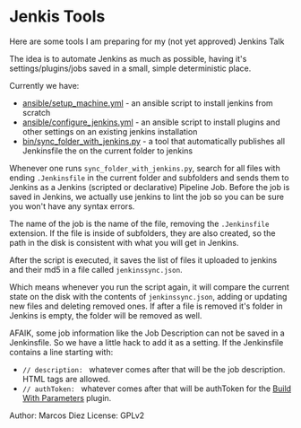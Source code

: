 Jenkis Tools
============

Here are some tools I am preparing for my (not yet approved) Jenkins Talk

The idea is to automate Jenkins as much as possible,
having it's settings/plugins/jobs saved in a small, simple deterministic place.

Currently we have:

- [ansible/setup_machine.yml](ansible/setup_machine.yml) - an ansible script to install jenkins from scratch
- [ansible/configure_jenkins.yml](ansible/configure_jenkins.yml) - an ansible script to install plugins and other settings on an existing jenkins installation
- [bin/sync_folder_with_jenkins.py](bin/sync_folder_with_jenkins.py) - a tool that automatically publishes all Jenkinsfile the on the current folder to jenkins

Whenever one runs `sync_folder_with_jenkins.py`, search for all files with ending `.Jenkinsfile` in the current folder and subfolders and sends them to Jenkins as a Jenkins (scripted or declarative) Pipeline Job. Before the job is saved in Jenkins, we actually use jenkins to lint the job so you can be sure you won't have any syntax errors.

The name of the job is the name of the file, removing the `.Jenkinsfile` extension.
If the file is inside of subfolders, they are also created, so the path in the disk is consistent with what you will get in Jenkins.

After the script is executed, it saves the list of files it uploaded to jenkins and their md5 in a file called `jenkinssync.json`.

Which means whenever you run the script again, it will compare the current state on the disk with the contents of `jenkinssync.json`, adding or updating new files and deleting removed ones. If after a file is removed it's folder in Jenkins is empty, the folder will be removed as well.

AFAIK, some job information like the Job Description can not be saved in a Jenkinsfile.
So we have a little hack to add it as a setting. If the Jenkinsfile contains a line starting with:

* `// description: ` whatever comes after that will be the job description. HTML tags are allowed.
* `// authToken: ` whatever comes after that will be authToken for the [Build With Parameters](https://wiki.jenkins-ci.org/display/JENKINS/Build+With+Parameters+Plugin) plugin.

Author: Marcos Diez <marcos AT unitron DOT com DOT br>
License: GPLv2